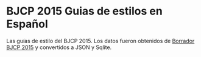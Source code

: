 # BJCP 2015 Guias de estilos en Español
Las guías de estilo del BJCP 2015. Los datos fueron obtenidos de [Borrador BJCP 2015](http://www.thebeertimes.com/2016/10/11/descarga-el-ultimo-borrador-revisado-de-la-guia-de-estilos-de-cerveza-bjcp-2015/) y convertidos a JSON y Sqlite. 
